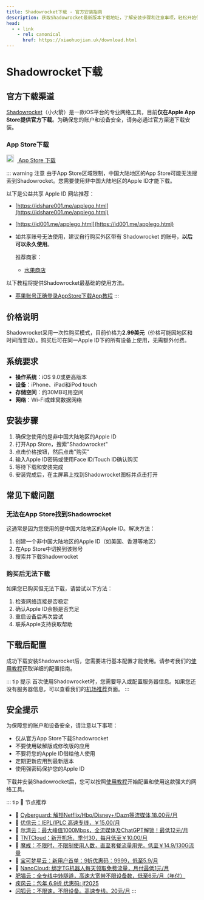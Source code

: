 ```yaml
---
title: Shadowrocket下载 - 官方安装指南
description: 获取Shadowrocket最新版本下载地址，了解安装步骤和注意事项，轻松开始使用这款专业网络工具。
head:
  - - link
    - rel: canonical
      href: https://xiaohuojian.uk/download.html
---
```


# Shadowrocket下载

## 官方下载渠道

[Shadowrocket](/)（小火箭）是一款iOS平台的专业网络工具，目前**仅在Apple App Store提供官方下载**。为确保您的账户和设备安全，请务必通过官方渠道下载安装。

### App Store下载

<div class="download-button">
  <a href="https://apps.apple.com/app/id932747118" target="_blank" rel="noopener noreferrer" class="vp-button brand">
    <img src="/assets/apple-logo.svg" alt="Apple Logo" width="20" height="20" style="margin-right: 8px;">
    App Store 下载
  </a>
</div>

::: warning 注意
由于App Store区域限制，中国大陆地区的App Store可能无法搜索到Shadowrocket。您需要使用非中国大陆地区的Apple ID才能下载。

以下是公益共享 Apple ID 网站推荐：
    
  -   [https://idshare001.me/applego.html](https://idshare001.me/applego.html)
  -   [https://id001.me/applego.html](https://id001.me/applego.html)

-   如共享账号无法使用，建议自行购买外区带有 Shadowrocket 的账号，**以后可以永久使用**。

    推荐商家：
    
    -   [水果商店](https://appleshop.win)

以下教程将提供Shadowrocket最基础的使用方法。


- [苹果账号正确登录AppStore下载App教程](https://wiki.applego.win/posts/苹果账号正确登录appstore下载app教程/)
:::



## 价格说明

Shadowrocket采用一次性购买模式，目前价格为**2.99美元**（价格可能因地区和时间而变动）。购买后可在同一Apple ID下的所有设备上使用，无需额外付费。

## 系统要求

- **操作系统**：iOS 9.0或更高版本
- **设备**：iPhone、iPad和iPod touch
- **存储空间**：约30MB可用空间
- **网络**：Wi-Fi或蜂窝数据网络

## 安装步骤

1. 确保您使用的是非中国大陆地区的Apple ID
2. 打开App Store，搜索"Shadowrocket"
3. 点击价格按钮，然后点击"购买"
4. 输入Apple ID密码或使用Face ID/Touch ID确认购买
5. 等待下载和安装完成
6. 安装完成后，在主屏幕上找到Shadowrocket图标并点击打开

## 常见下载问题

### 无法在App Store找到Shadowrocket

这通常是因为您使用的是中国大陆地区的Apple ID。解决方法：

1. 创建一个非中国大陆地区的Apple ID（如美国、香港等地区）
2. 在App Store中切换到该账号
3. 搜索并下载Shadowrocket

### 购买后无法下载

如果您已购买但无法下载，请尝试以下方法：

1. 检查网络连接是否稳定
2. 确认Apple ID余额是否充足
3. 重启设备后再次尝试
4. 联系Apple支持获取帮助

## 下载后配置

成功下载安装Shadowrocket后，您需要进行基本配置才能使用。请参考我们的[使用教程](/tutorial.html)获取详细的配置指南。

::: tip 提示
首次使用Shadowrocket时，您需要导入或配置服务器信息。如果您还没有服务器信息，可以查看我们的[机场推荐](/airport.html)页面。
:::

## 安全提示

为保障您的账户和设备安全，请注意以下事项：

- 仅从官方App Store下载Shadowrocket
- 不要使用破解版或修改版的应用
- 不要将您的Apple ID借给他人使用
- 定期更新应用到最新版本
- 使用强密码保护您的Apple ID

下载并安装Shadowrocket后，您可以按照[使用教程](/tutorial.html)开始配置和使用这款强大的网络工具。

::: tip 🎉 节点推荐
- 🚀 [Cyberguard: 解锁Netflix/Hbo/Disney+/Dazn等流媒体,18.00元/月](https://a.suola.link/cyberguard)<br>
- 🚀 [优信云：IEPL/IPLC 高速专线，￥15.00/月](https://a.suola.link/youxinyun)<br>
- 🚀 [尔湾云：最大峰值1000Mbps，全流媒体及ChatGPT解锁！最低12元/月](https://a.suola.link/erwan)<br>
- 🚀 [TNTCloud：新开机场，季付30，每月低至￥10.00/月](https://a.suola.link/tnt)<br>
- 🚀 [魔戒：不限时，不限制使用人数，直至套餐流量用完，低至￥14.9/130G流量](https://a.suola.link/mojie)<br>
- 🚀 [宝可梦星云：新用户首单：9折优惠码：9999，低至5.9/月 ](https://a.suola.link/pokemon)<br>
- 🚀 [NanoCloud: 绑定TG机器人每天领取免费流量，月付最低1元/月](https://a.suola.link/nanocloud)<br>
- [肥猫云：全专线中转隧道，高速大宽带不限设备数，低至6元/月（年付）](https://a.suola.link/feimao)<br>
- [疾风云：包年 6.9折 优惠码: jf2025](https://a.suola.link/jifeng)<br>
- [闪狐云：不限速，不限设备。高速专线。20元/月](https://a.suola.link/shy)
:::